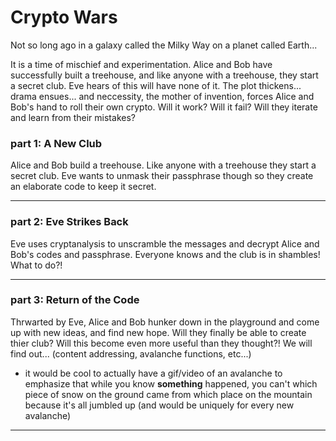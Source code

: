 # Crypto Wars

Not so long ago in a galaxy called the Milky Way on a planet called Earth...

It is a time of mischief and experimentation. Alice and Bob have successfully built a treehouse, and like anyone with a treehouse, they start a secret club. Eve hears of this will have none of it. The plot thickens... drama ensues... and neccessity, the mother of invention, forces Alice and Bob's hand to roll their own crypto. Will it work? Will it fail? Will they iterate and learn from their mistakes? 

### part 1: A New Club
Alice and Bob build a treehouse. Like anyone with a treehouse they start a secret club. Eve wants to unmask their passphrase though so they create an elaborate code to keep it secret.

<hr>

### part 2: Eve Strikes Back
Eve uses cryptanalysis to unscramble the messages and decrypt Alice and Bob's codes and passphrase. Everyone knows and the club is in shambles! What to do?!

<hr>

### part 3: Return of the Code
Thrwarted by Eve, Alice and Bob hunker down in the playground and come up with new ideas, and find new hope. Will they finally be able to create thier club? Will this become even more useful than they thought?! We will find out... (content addressing, avalanche functions, etc...)
- it would be cool to actually have a gif/video of an avalanche to emphasize that while you know **something** happened, you can't which piece of snow on the ground came from which place on the mountain because it's all jumbled up (and would be uniquely for every new avalanche)

<hr>
